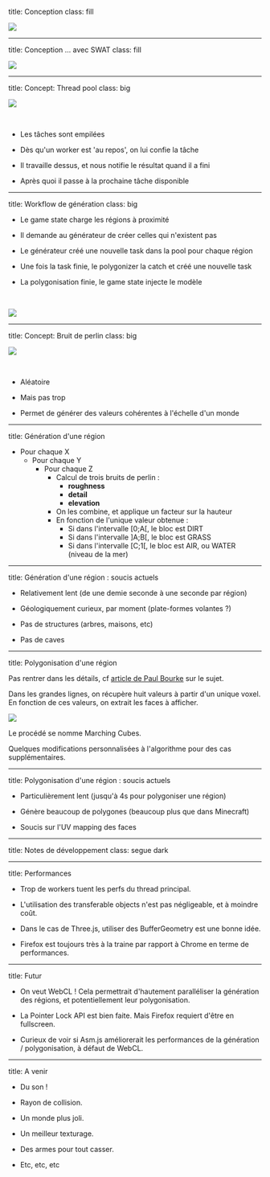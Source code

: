 title: Conception
class: fill

![](images/conception-1.png)

---

title: Conception ... avec SWAT
class: fill

![](images/conception-2.png)

---

title: Concept: Thread pool
class: big

![](images/threadpool.png)

<br />

- Les tâches sont empilées

- Dès qu'un worker est 'au repos', on lui confie la tâche

- Il travaille dessus, et nous notifie le résultat quand il a fini

- Après quoi il passe à la prochaine tâche disponible

---

title: Workflow de génération
class: big

- Le game state charge les régions à proximité

- Il demande au générateur de créer celles qui n'existent pas

- Le générateur créé une nouvelle task dans la pool pour chaque région

- Une fois la task finie, le polygonizer la catch et créé une nouvelle task

- La polygonisation finie, le game state injecte le modèle

<br />

![](images/generation-workflow.png)

---

title: Concept: Bruit de perlin
class: big

![](images/perlin.jpg)

<br />

- Aléatoire

- Mais pas trop

- Permet de générer des valeurs cohérentes à l'échelle d'un monde

---

title: Génération d'une région

- Pour chaque X
  - Pour chaque Y
    - Pour chaque Z
      - Calcul de trois bruits de perlin :
        - **roughness**
        - **detail**
        - **elevation**
      - On les combine, et applique un facteur sur la hauteur
      - En fonction de l'unique valeur obtenue :
        - Si dans l'intervalle [0;A[, le bloc est DIRT
        - Si dans l'intervalle ]A;B[, le bloc est GRASS
        - Si dans l'intervalle [C;1[, le bloc est AIR, ou WATER (niveau de la mer)

---

title: Génération d'une région : soucis actuels

- Relativement lent (de une demie seconde à une seconde par région)

- Géologiquement curieux, par moment (plate-formes volantes ?)

- Pas de structures (arbres, maisons, etc)

- Pas de caves

---

title: Polygonisation d'une région

Pas rentrer dans les détails, cf [article de Paul Bourke](http://paulbourke.net/geometry/polygonise/) sur le sujet.

Dans les grandes lignes, on récupère huit valeurs à partir d'un unique voxel. En fonction de ces valeurs, on extrait les faces à afficher.

![](images/marching-cubes.png)

Le procédé se nomme Marching Cubes.

Quelques modifications personnalisées à l'algorithme pour des cas supplémentaires.

---

title: Polygonisation d'une région : soucis actuels

- Particulièrement lent (jusqu'à 4s pour polygoniser une région)

- Génère beaucoup de polygones (beaucoup plus que dans Minecraft)

- Soucis sur l'UV mapping des faces

---

title: Notes de développement
class: segue dark

---

title: Performances

- Trop de workers tuent les perfs du thread principal.

- L'utilisation des transferable objects n'est pas négligeable, et à moindre coût.

- Dans le cas de Three.js, utiliser des BufferGeometry est une bonne idée.

- Firefox est toujours très à la traine par rapport à Chrome en terme de performances.

---

title: Futur

- On veut WebCL ! Cela permettrait d'hautement paralléliser la génération des régions, et potentiellement leur polygonisation.

- La Pointer Lock API est bien faite. Mais Firefox requiert d'être en fullscreen.

- Curieux de voir si Asm.js améliorerait les performances de la génération / polygonisation, à défaut de WebCL.

---

title: A venir

- Du son !

- Rayon de collision.

- Un monde plus joli.

- Un meilleur texturage.

- Des armes pour tout casser.

- Etc, etc, etc
